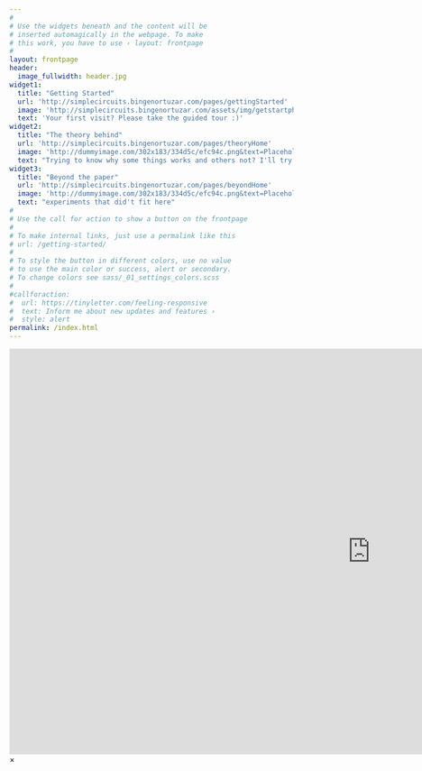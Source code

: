 ```yaml
---
#
# Use the widgets beneath and the content will be
# inserted automagically in the webpage. To make
# this work, you have to use › layout: frontpage
#
layout: frontpage
header:
  image_fullwidth: header.jpg
widget1:
  title: "Getting Started"
  url: 'http://simplecircuits.bingenortuzar.com/pages/gettingStarted'
  image: 'http://simplecircuits.bingenortuzar.com/assets/img/getstartph.png'
  text: 'Your first visit? Please take the guided tour :)'
widget2:
  title: "The theory behind"
  url: 'http://simplecircuits.bingenortuzar.com/pages/theoryHome'
  image: 'http://dummyimage.com/302x183/334d5c/efc94c.png&text=Placeholder'
  text: "Trying to know why some things works and others not? I'll try to explain, but don't take me too seriously"
widget3:
  title: "Beyond the paper"
  url: 'http://simplecircuits.bingenortuzar.com/pages/beyondHome'
  image: 'http://dummyimage.com/302x183/334d5c/efc94c.png&text=Placeholder'
  text: "experiments that did't fit here"
#
# Use the call for action to show a button on the frontpage
#
# To make internal links, just use a permalink like this
# url: /getting-started/
#
# To style the button in different colors, use no value
# to use the main color or success, alert or secondary.
# To change colors see sass/_01_settings_colors.scss
#
#callforaction:
#  url: https://tinyletter.com/feeling-responsive
#  text: Inform me about new updates and features ›
#  style: alert
permalink: /index.html
---
```

<div id="videoModal" class="reveal-modal large" data-reveal="">
  <div class="flex-video widescreen vimeo" style="display: block;">
    <iframe width="1280" height="720" src="https://www.youtube.com/embed/3b5zCFSmVvU" frameborder="0" allowfullscreen></iframe>
  </div>
  <a class="close-reveal-modal">&#215;</a>
</div>
